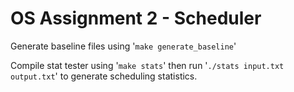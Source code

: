 # OS Assignment 2 - Scheduler

Generate baseline files using '`make generate_baseline`'
</br>

Compile stat tester using '`make stats`' then run '`./stats input.txt output.txt`' to generate scheduling statistics.

